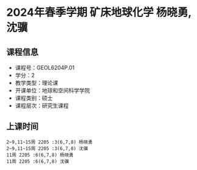 # 2024年春季学期 矿床地球化学 杨晓勇, 沈骥






## 课程信息

- 课程号：GEOL6204P.01
- 学分：2
- 教学类型：理论课
- 开课单位：地球和空间科学学院
- 课程类别：硕士
- 课程层次：研究生课程

## 上课时间

```
2~9,11~15周 2205 :3(6,7,8) 杨晓勇
2~9,11~15周 2205 :3(6,7,8) 沈骥
11周 2205 :6(6,7,8) 杨晓勇
11周 2205 :6(6,7,8) 沈骥
```

